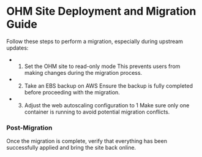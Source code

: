 # OHM Site Deployment and Migration Guide

Follow these steps to perform a migration, especially during upstream updates:

- 1.	Set the OHM site to read-only mode
This prevents users from making changes during the migration process.

- 2.	Take an EBS backup on AWS
Ensure the backup is fully completed before proceeding with the migration.

- 3.	Adjust the web autoscaling configuration to 1 
Make sure only one container is running to avoid potential migration conflicts.

### Post-Migration

Once the migration is complete, verify that everything has been successfully applied and bring the site back online.
